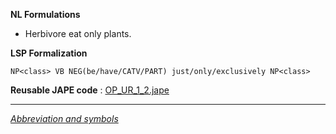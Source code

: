 __NL Formulations__ 



* Herbivore eat only plants.


  

__LSP Formalization__ 




```
NP<class> VB NEG(be/have/CATV/PART) just/only/exclusively NP<class>

```


__Reusable JAPE code__ 
 :
 [OP\_UR\_1\_2.jape](../public/images/8/8a/OP_UR_1_2.jape "OP UR 1 2.jape") 





---



_[Abbreviation and symbols](../../Community/LSPSymbols "Community:LSPSymbols")_